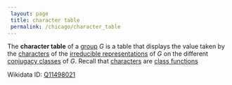 ```yaml
---
 layout: page
 title: character table
 permalink: /chicago/character_table
---
```

The **character table** of a [group](https://mathgloss.github.io/MathGloss/chicago/group) $G$ is a table that displays the value taken by the [characters](https://mathgloss.github.io/MathGloss/chicago/character_of_a_representation) of the [irreducible representations](https://mathgloss.github.io/MathGloss/chicago/irreducible_representation) of $G$ on the different [conjugacy classes](https://mathgloss.github.io/MathGloss/chicago/conjugacy_classes) of $G$. Recall that [characters](https://mathgloss.github.io/MathGloss/chicago/character_of_a_representation) are [class functions](https://mathgloss.github.io/MathGloss/chicago/class_function)

Wikidata ID: [Q11498021](https://www.wikidata.org/wiki/Q11498021)